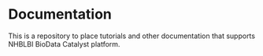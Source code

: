 # Documentation

This is a repository to place tutorials and other documentation that supports NHBLBI BioData Catalyst platform.

